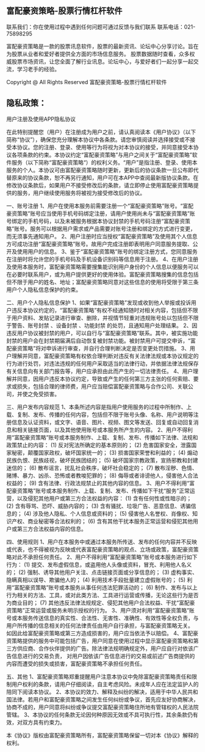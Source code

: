 ## 富配豪资策略-股票行情杠杆软件

联系我们：你在使用过程中遇到任何问题可通过反馈与我们联系
联系电话：021-75898295


富配豪资策略是一款的股票讯息软件，股票的最新资讯、论坛中心分享讨论。旨在为股票从业者和爱好者提供全方面的市场信息服务。
股票数据随时查看，众多权威股票市场资讯，让您全面了解行业讯息。论坛中心，与爱好者们一起分享一起交流，学习老手的经验。

Copyright @ All Rights Reserved 富配豪资策略-股票行情杠杆软件



## 隐私政策：


用户注册及使用APP隐私协议

在此特别提醒您（用户）在注册成为用户之前，请认真阅读本《用户协议》（以下简称“协议”），确保您充分理解本协议中各条款。请您审慎阅读并选择接受或不接受本协议。您的注册、登录、使用等行为将视为对本协议的接受，并同意接受本协议各项条款的约束。本协议约定“富配豪资策略”与用户之间关于“富配豪资策略”软件服务（以下简称“富配豪资策略“）的权利义务。“用户”是指注册、登录、使用本服务的个人。本协议可由富配豪资策略随时更新，更新后的协议条款一旦公布即代替原来的协议条款，恕不再另行通知，用户可在本APP中查阅最新版协议条款。在修改协议条款后，如果用户不接受修改后的条款，请立即停止使用富配豪资策略提供的服务，用户继续使用服务将被视为接受修改后的协议。 
 
一、账号注册
1、用户在使用本服务前需要注册一个“富配豪资策略”账号。“富配豪资策略”账号应当使用手机号码绑定注册，请用户使用尚未与“富配豪资策略”账号绑定的手机号码，以及未被服务根据本协议封禁的手机号码注册“富配豪资策略”账号。服务可以根据用户需求或产品需要对账号注册和绑定的方式进行变更，而无须事先通知用户。 
2、用户注册时应当授权“富配豪资策略”及使用其个人信息方可成功注册“富配豪资策略”账号。故用户完成注册即表明用户同意服务提取、公开及使用用户的信息。 
3、鉴于“富配豪资策略”账号的绑定注册方式，您同意服务在注册时将允许您的手机号码及手机设备识别码等信息用于注册。 
4、在用户注册及使用本服务时，富配豪资策略需要搜集能识别用户身份的个人信息以便服务可以在必要时联系用户，或为用户提供更好的使用体验。富配豪资策略搜集的信息包括但不限于用户的姓名、地址；富配豪资策略同意对这些信息的使用将受限于第三条用户个人隐私信息保护的约束。 
 
二、用户个人隐私信息保护
1、如果“富配豪资策略”发现或收到他人举报或投诉用户违反本协议约定的，“富配豪资策略”有权不经通知随时对相关内容，包括但不限于用户资料、发贴记录进行审查、删除，并视情节轻重对违规账号处以包括但不限于警告、账号封禁 、设备封禁 、功能封禁 的处罚，且通知用户处理结果。 
2、因违反用户协议被封禁的用户，可以自行与“富配豪资策略”联系。其中，被实施功能封禁的用户会在封禁期届满后自动恢复被封禁功能。被封禁用户可提交申诉，“富配豪资策略”将对申诉进行审查，并自行合理判断决定是否变更处罚措施。 
3、用户理解并同意，富配豪资策略有权依合理判断对违反有关法律法规或本协议规定的行为进行处罚，对违法违规的任何用户采取适当的法律行动，并依据法律法规保存有关信息向有关部门报告等，用户应承担由此而产生的一切法律责任。 
4、用户理解并同意，因用户违反本协议约定，导致或产生的任何第三方主张的任何索赔、要求或损失，包括合理的律师费，用户应当赔偿富配豪资策略与合作公司、关联公司，并使之免受损害。 
 
三、用户发布内容规范
1、本条所述内容是指用户使用服务的过程中所制作、上载、复制、发布、传播的任何内容，包括但不限于账号头像、名称、用户说明等注册信息及认证资料，或文字、语音、图片、视频、图文等发送、回复或自动回复消息和相关链接页面，以及其他使用账号或本服务所产生的内容。 
2、用户不得利用“富配豪资策略”账号或本服务制作、上载、复制、发布、传播如下法律、法规和政策禁止的内容： 
(1) 反对宪法所确定的基本原则的； 
(2) 危害国家安全，泄露国家秘密，颠覆国家政权，破坏国家统一的； 
(3) 损害国家荣誉和利益的； 
(4) 煽动民族仇恨、民族歧视，破坏民族团结的； 
(5) 破坏国家宗教政策，宣扬邪教和封建迷信的； 
(6) 散布谣言，扰乱社会秩序，破坏社会稳定的； 
(7) 散布淫秽、色情、赌博、暴力、凶杀、恐怖或者教唆犯罪的； 
(8) 侮辱或者诽谤他人，侵害他人合法权益的； 
(9) 含有法律、行政法规禁止的其他内容的信息。 
3、用户不得利用“富配豪资策略”账号或本服务制作、上载、复制、发布、传播如下干扰“服务”正常运营，以及侵犯其他用户或第三方合法权益的内容： 
(1) 含有任何性或性暗示的； 
(2) 含有辱骂、恐吓、威胁内容的； 
(3) 含有骚扰、垃圾广告、恶意信息、诱骗信息的； 
(4) 涉及他人隐私、个人信息或资料的； 
(5) 侵害他人名誉权、肖像权、知识产权、商业秘密等合法权利的； 
(6) 含有其他干扰本服务正常运营和侵犯其他用户或第三方合法权益内容的信息。 
 
四、使用规则
1、用户在本服务中或通过本服务所传送、发布的任何内容并不反映或代表，也不得被视为反映或代表富配豪资策略的观点、立场或政策，富配豪资策略对此不承担任何责任。 
2、用户不得利用“富配豪资策略”账号或本服务进行如下行为： 
(1) 提交、发布虚假信息，或盗用他人头像或资料，冒充、利用他人名义的； 
(2) 强制、诱导其他用户关注、点击链接页面或分享信息的； 
(3) 虚构事实、隐瞒真相以误导、欺骗他人的； 
(4) 利用技术手段批量建立虚假账号的； 
(5) 利用“富配豪资策略”账号或本服务从事任何违法犯罪活动的； 
(6) 制作、发布与以上行为相关的方法、工具，或对此类方法、工具进行运营或传播，无论这些行为是否为商业目的； 
(7) 其他违反法律法规规定、侵犯其他用户合法权益、干扰“富配豪资策略”正常运营或服务未明示授权的行为。 
3、用户须对利用“富配豪资策略”账号或本服务传送信息的真实性、合法性、无害性、准确性、有效性等全权负责，与用户所传播的信息相关的任何法律责任由用户自行承担，与富配豪资策略无关。 
如因此给富配豪资策略或第三方造成损害的，用户应当依法予以赔偿。 
4、富配豪资策略提供的服务中可能包括广告，用户同意在使用过程中显示富配豪资策略和第三方供应商、合作伙伴提供的广告。除法律法规明确规定外，用户应自行对依该广告信息进行的交易负责， 
对用户因依该广告信息进行的交易或前述广告商提供的内容而遭受的损失或损害，富配豪资策略不承担任何责任。 
 
五、其他
1、富配豪资策略郑重提醒用户注意本协议中免除富配豪资策略责任和限制用户权利的条款，请用户仔细阅读，自主考虑风险。未成年人应在法定监护人的陪同下阅读本协议。 
2、本协议的效力、解释及纠纷的解决，适用于中华人民共和国法律。若用户和富配豪资策略之间发生任何纠纷或争议，首先应友好协商解决，协商不成的，用户同意将纠纷或争议提交富配豪资策略住所地有管辖权的人民法院管辖。 
3、本协议的任何条款无论因何种原因无效或不具可执行性，其余条款仍有效，对双方具有约束力。

本《协议》版权由富配豪资策略所有，富配豪资策略保留一切对本《协议》解释的权利。
